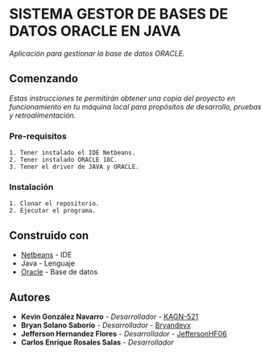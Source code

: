 # SISTEMA GESTOR DE BASES DE DATOS ORACLE EN JAVA
_Aplicación para gestionar la base de datos ORACLE._

## Comenzando
_Estas instrucciones te permitirán obtener una copia del proyecto en funcionamiento en tu máquina local para propósitos de desarrollo, pruebas y retroalimentación._

### Pre-requisitos
```
1. Tener instalado el IDE Netbeans.
2. Tener instalado ORACLE 18C.
3. Tener el driver de JAVA y ORACLE.
```

### Instalación
```
1. Clonar el repositorio.
2. Ejecutar el programa.
```

## Construido con
* [Netbeans](https://netbeans.org/) - IDE
* Java - Lenguaje
* [Oracle](https://www.oracle.com/database/technologies/xe-downloads.html) - Base de datos

## Autores
* **Kevin González Navarro** - *Desarrollador* - [KAGN-521](https://github.com/KAGN-521)
* **Bryan Solano Saborío** - *Desarrollador* - [Bryandevx](https://github.com/Bryandevx)
* **Jefferson Hernandez Flores** - *Desarrollador* - [JeffersonHF06](https://github.com/JeffersonHF06)
* **Carlos Enrique Rosales Salas** - *Desarrollador*
